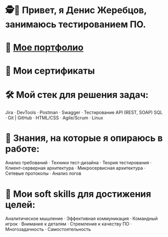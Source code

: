 # 🕵️🐞 Привет, я Денис Жеребцов, занимаюсь тестированием ПО.

# 📁 [Мое портфолио](https://github.com/denjervu/qa-portfolio)

# 📜 Мои сертификаты

# 🛠 Мой стек для решения задач:
Jira · DevTools · Postman · Swagger · Тестирование API (REST, SOAP) 
SQL · Git | GitHub · HTML/CSS · Agile/Scrum · Linux

# 🧠 Знания, на которые я опираюсь в работе: 
Анализ требований · Техники тест-дизайна · Теория тестирования · Клиент-серверная
архитектура · Микросервисная архитектура · Сетевые протоколы · Анализ логов

# 🎯 Мои soft skills для достижения целей:
Аналитическое мышление · Эффективная коммуникация · Командный игрок ·
Внимание к деталям · Стремление к качеству ПО · Многозадачность · Самостоятельность

